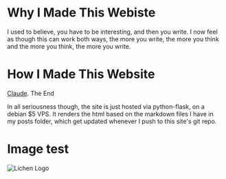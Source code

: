 # Why I Made This Webiste

I used to believe, you have to be interesting, and then you write. I now feel as though this can work both ways, the more you write, the more you think and the more you think, the more you write. 

# How I Made This Website

[Claude](https://claude.ai). The End

In all seriousness though, the site is just hosted via python-flask, on a debian $5 VPS. It renders the html based on the markdown files I have in my posts folder, which get updated whenever I push to this site's git repo. 

# Image test

![Lichen Logo](https://nbn.org.uk/wp-content/uploads/2016/03/BLS-logo-with-name.jpg)
